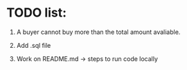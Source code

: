 # TODO list:

1. A buyer cannot buy more than the total amount avaliable.
2. Add .sql file


3. Work on README.md -> steps to run code locally
